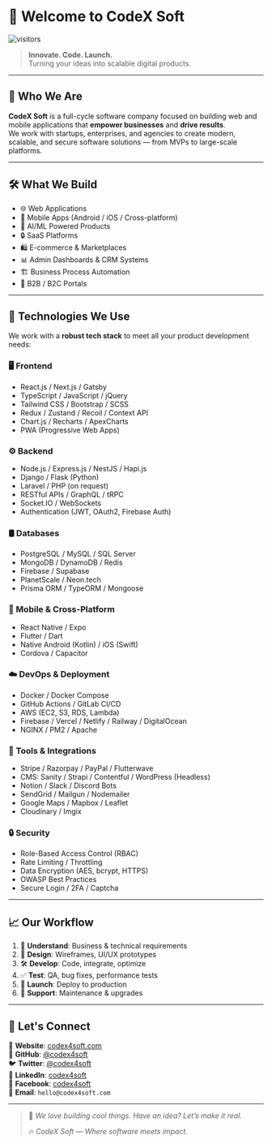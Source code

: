 # 👋 Welcome to CodeX Soft

![visitors](https://visitor-badge.glitch.me/badge?page_id=codex4soft.codex4soft)

> **Innovate. Code. Launch.**  
> Turning your ideas into scalable digital products.

---

## 🚀 Who We Are

**CodeX Soft** is a full-cycle software company focused on building web and mobile applications that **empower businesses** and **drive results**.  
We work with startups, enterprises, and agencies to create modern, scalable, and secure software solutions — from MVPs to large-scale platforms.

---

## 🛠️ What We Build

- 🌐 Web Applications
- 📱 Mobile Apps (Android / iOS / Cross-platform)
- 🧠 AI/ML Powered Products
- 🔒 SaaS Platforms
- 🛍️ E-commerce & Marketplaces
- 📊 Admin Dashboards & CRM Systems
- 🏗️ Business Process Automation
- 💼 B2B / B2C Portals

---

## 🧠 Technologies We Use

We work with a **robust tech stack** to meet all your product development needs:

### 🖥 Frontend
- React.js / Next.js / Gatsby
- TypeScript / JavaScript / jQuery
- Tailwind CSS / Bootstrap / SCSS
- Redux / Zustand / Recoil / Context API
- Chart.js / Recharts / ApexCharts
- PWA (Progressive Web Apps)

### ⚙️ Backend
- Node.js / Express.js / NestJS / Hapi.js
- Django / Flask (Python)
- Laravel / PHP (on request)
- RESTful APIs / GraphQL / tRPC
- Socket.IO / WebSockets
- Authentication (JWT, OAuth2, Firebase Auth)

### 🛢 Databases
- PostgreSQL / MySQL / SQL Server
- MongoDB / DynamoDB / Redis
- Firebase / Supabase
- PlanetScale / Neon.tech
- Prisma ORM / TypeORM / Mongoose

### 📱 Mobile & Cross-Platform
- React Native / Expo
- Flutter / Dart
- Native Android (Kotlin) / iOS (Swift)
- Cordova / Capacitor

### ☁️ DevOps & Deployment
- Docker / Docker Compose
- GitHub Actions / GitLab CI/CD
- AWS (EC2, S3, RDS, Lambda)
- Firebase / Vercel / Netlify / Railway / DigitalOcean
- NGINX / PM2 / Apache

### 🧩 Tools & Integrations
- Stripe / Razorpay / PayPal / Flutterwave
- CMS: Sanity / Strapi / Contentful / WordPress (Headless)
- Notion / Slack / Discord Bots
- SendGrid / Mailgun / Nodemailer
- Google Maps / Mapbox / Leaflet
- Cloudinary / Imgix

### 🔒 Security
- Role-Based Access Control (RBAC)
- Rate Limiting / Throttling
- Data Encryption (AES, bcrypt, HTTPS)
- OWASP Best Practices
- Secure Login / 2FA / Captcha

---

## 📈 Our Workflow

1. 🧠 **Understand**: Business & technical requirements
2. 🎨 **Design**: Wireframes, UI/UX prototypes
3. 🛠️ **Develop**: Code, integrate, optimize
4. ✅ **Test**: QA, bug fixes, performance tests
5. 🚀 **Launch**: Deploy to production
6. 🔁 **Support**: Maintenance & upgrades

---

## 🤝 Let's Connect

📌 **Website**: [codex4soft.com](https://codex4soft.com)  
🐙 **GitHub**: [@codex4soft](https://github.com/codex4soft)  
🐦 **Twitter**: [@codex4soft](https://twitter.com/codex4soft)  
👔 **LinkedIn**: [codex4soft](https://www.linkedin.com/company/codex4soft)  
📘 **Facebook**: [codex4soft](https://facebook.com/codex4soft)  
📧 **Email**: `hello@codex4soft.com`  

---

> 💬 *We love building cool things. Have an idea? Let’s make it real.*
>  
> 🔥 *CodeX Soft — Where software meets impact.*

